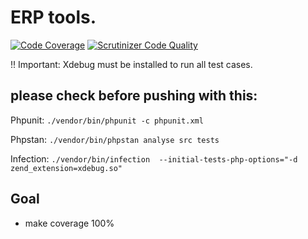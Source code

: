 # ERP tools.

[![Code Coverage](https://scrutinizer-ci.com/g/p4lv/erp-tools/badges/coverage.png?b=main)](https://scrutinizer-ci.com/g/p4lv/erp-tools/?branch=main)
[![Scrutinizer Code Quality](https://scrutinizer-ci.com/g/p4lv/erp-tools/badges/quality-score.png?b=main)](https://scrutinizer-ci.com/g/p4lv/erp-tools/?branch=main)

!! Important: Xdebug must be installed to run all test cases.

## please check before pushing with this:
Phpunit: ``./vendor/bin/phpunit -c phpunit.xml ``

Phpstan: ``./vendor/bin/phpstan analyse src tests``

Infection: ``./vendor/bin/infection  --initial-tests-php-options="-d zend_extension=xdebug.so"``


## Goal
- make coverage 100%


